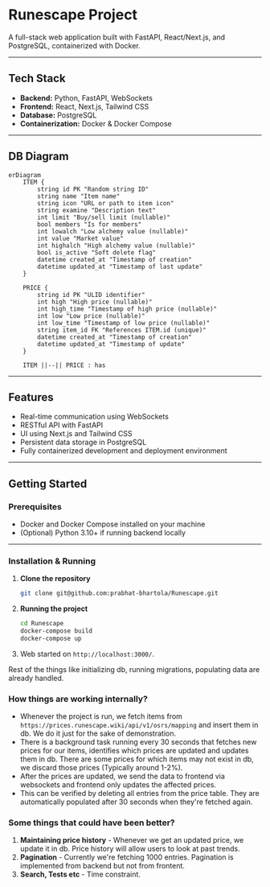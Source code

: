 # Runescape Project

A full-stack web application built with FastAPI, React/Next.js, and PostgreSQL, containerized with Docker.

---

## Tech Stack

- **Backend:** Python, FastAPI, WebSockets
- **Frontend:** React, Next.js, Tailwind CSS
- **Database:** PostgreSQL
- **Containerization:** Docker & Docker Compose

---

## DB Diagram

```mermaid
erDiagram
    ITEM {
        string id PK "Random string ID"
        string name "Item name"
        string icon "URL or path to item icon"
        string examine "Description text"
        int limit "Buy/sell limit (nullable)"
        bool members "Is for members"
        int lowalch "Low alchemy value (nullable)"
        int value "Market value"
        int highalch "High alchemy value (nullable)"
        bool is_active "Soft delete flag"
        datetime created_at "Timestamp of creation"
        datetime updated_at "Timestamp of last update"
    }

    PRICE {
        string id PK "ULID identifier"
        int high "High price (nullable)"
        int high_time "Timestamp of high price (nullable)"
        int low "Low price (nullable)"
        int low_time "Timestamp of low price (nullable)"
        string item_id FK "References ITEM.id (unique)"
        datetime created_at "Timestamp of creation"
        datetime updated_at "Timestamp of update"
    }

    ITEM ||--|| PRICE : has
```

---

## Features

- Real-time communication using WebSockets
- RESTful API with FastAPI
- UI using Next.js and Tailwind CSS
- Persistent data storage in PostgreSQL
- Fully containerized development and deployment environment

---

## Getting Started

### Prerequisites

- Docker and Docker Compose installed on your machine
- (Optional) Python 3.10+ if running backend locally

---

### Installation & Running

1. **Clone the repository**

   ```bash
   git clone git@github.com:prabhat-bhartola/Runescape.git
   ```

2. **Running the project**

   ```bash
   cd Runescape
   docker-compose build
   docker-compose up
   ```

3. Web started on `http://localhost:3000/`.

Rest of the things like initializing db, running migrations, populating data are already handled.

### How things are working internally?

- Whenever the project is run, we fetch items from `https://prices.runescape.wiki/api/v1/osrs/mapping` and insert them in db. We do it just for the sake of demonstration.
- There is a background task running every 30 seconds that fetches new prices for our items, identifies which prices are updated and updates them in db. There are some prices for which items may not exist in db, we discard those prices (Typically around 1-2%).
- After the prices are updated, we send the data to frontend via websockets and frontend only updates the affected prices.
- This can be verified by deleting all entries from the price table. They are automatically populated after 30 seconds when they're fetched again.

### Some things that could have been better?

1. **Maintaining price history** - Whenever we get an updated price, we update it in db. Price history will allow users to look at past trends.
2. **Pagination** - Currently we're fetching 1000 entries. Pagination is implemented from backend but not from frontent.
3. **Search, Tests etc** - Time constraint.

